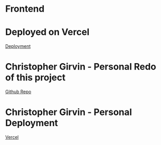 # Frontend
# Deployed on Vercel
[Deployment](https://frontend-pi-three.vercel.app/)
# Christopher Girvin - Personal Redo of this project
[Github Repo](https://github.com/BUGBOUNTYchrisg8691/BW3-AF-redo)
# Christopher Girvin - Personal Deployment
[Vercel](https://bw-3-af-redo.vercel.app/)
